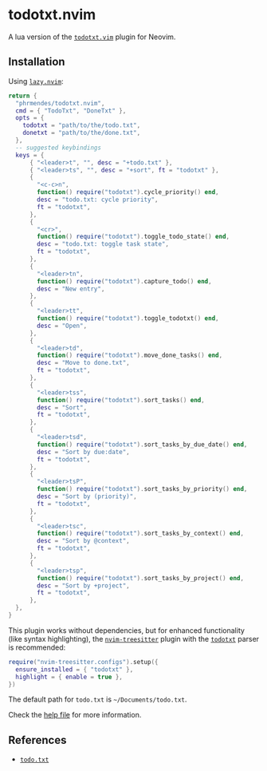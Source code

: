 # todotxt.nvim

A lua version of the [`todotxt.vim`](https://github.com/freitass/todo.txt-vim) plugin for Neovim.

## Installation

Using [`lazy.nvim`](https://lazy.folke.io/installation):

```lua
return {
  "phrmendes/todotxt.nvim",
  cmd = { "TodoTxt", "DoneTxt" },
  opts = {
    todotxt = "path/to/the/todo.txt",
    donetxt = "path/to/the/done.txt",
  },
  -- suggested keybindings
  keys = {
      { "<leader>t", "", desc = "+todo.txt" },
      { "<leader>ts", "", desc = "+sort", ft = "todotxt" },
      {
        "<c-c>n",
        function() require("todotxt").cycle_priority() end,
        desc = "todo.txt: cycle priority",
        ft = "todotxt",
      },
      {
        "<cr>",
        function() require("todotxt").toggle_todo_state() end,
        desc = "todo.txt: toggle task state",
        ft = "todotxt",
      },
      {
        "<leader>tn",
        function() require("todotxt").capture_todo() end,
        desc = "New entry",
      },
      {
        "<leader>tt",
        function() require("todotxt").toggle_todotxt() end,
        desc = "Open",
      },
      {
        "<leader>td",
        function() require("todotxt").move_done_tasks() end,
        desc = "Move to done.txt",
        ft = "todotxt",
      },
      {
        "<leader>tss",
        function() require("todotxt").sort_tasks() end,
        desc = "Sort",
        ft = "todotxt",
      },
      {
        "<leader>tsd",
        function() require("todotxt").sort_tasks_by_due_date() end,
        desc = "Sort by due:date",
        ft = "todotxt",
      },
      {
        "<leader>tsP",
        function() require("todotxt").sort_tasks_by_priority() end,
        desc = "Sort by (priority)",
        ft = "todotxt",
      },
      {
        "<leader>tsc",
        function() require("todotxt").sort_tasks_by_context() end,
        desc = "Sort by @context",
        ft = "todotxt",
      },
      {
        "<leader>tsp",
        function() require("todotxt").sort_tasks_by_project() end,
        desc = "Sort by +project",
        ft = "todotxt",
      },
  },
}
```

This plugin works without dependencies, but for enhanced functionality (like syntax highlighting), the [`nvim-treesitter`](https://github.com/nvim-treesitter/nvim-treesitter) plugin with the [`todotxt`](https://github.com/arnarg/tree-sitter-todotxt) parser is recommended:

```lua
require("nvim-treesitter.configs").setup({
  ensure_installed = { "todotxt" },
  highlight = { enable = true },
})
```

The default path for `todo.txt` is `~/Documents/todo.txt`.

Check the [help file](./doc/todotxt.txt) for more information.

## References

- [`todo.txt`](https://github.com/todotxt/todo.txt)
